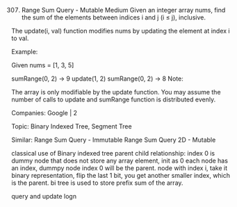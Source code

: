 307. Range Sum Query - Mutable
Medium
Given an integer array nums, find the sum of the elements between indices i and j (i ≤ j), inclusive.

The update(i, val) function modifies nums by updating the element at index i to val.

Example:

Given nums = [1, 3, 5]

sumRange(0, 2) -> 9
update(1, 2)
sumRange(0, 2) -> 8
Note:

The array is only modifiable by the update function.
You may assume the number of calls to update and sumRange function is distributed evenly.

Companies: Google | 2

Topic: Binary Indexed Tree, Segment Tree

Similar: 
Range Sum Query - Immutable
Range Sum Query 2D - Mutable

classical use of Binary indexed tree
parent child relationship:  index 0 is dummy node that does not store any array element, init as 0
each node has an index,   dummpy node index 0 will be the parent.  node with index i, take it binary representation, flip the last 1 bit, you get another smaller index, which is the parent. 
bi tree is used to store prefix sum of the array.

query and update logn  


